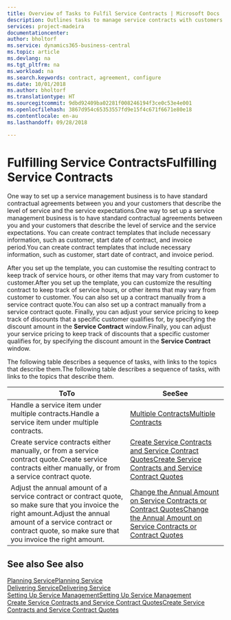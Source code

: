 ```yaml
---
title: Overview of Tasks to Fulfil Service Contracts | Microsoft Docs
description: Outlines tasks to manage service contracts with customers.
services: project-madeira
documentationcenter: 
author: bholtorf
ms.service: dynamics365-business-central
ms.topic: article
ms.devlang: na
ms.tgt_pltfrm: na
ms.workload: na
ms.search.keywords: contract, agreement, configure
ms.date: 10/01/2018
ms.author: bholtorf
ms.translationtype: HT
ms.sourcegitcommit: 9dbd92409ba02281f008246194f3ce0c53e4e001
ms.openlocfilehash: 3867d954c65353557fd9e15f4c671f6671e80e18
ms.contentlocale: en-au
ms.lasthandoff: 09/28/2018

---
```

# <a name="fulfilling-service-contracts"></a><span data-ttu-id="fa61e-103">Fulfilling Service Contracts</span><span class="sxs-lookup"><span data-stu-id="fa61e-103">Fulfilling Service Contracts</span></span> 
<span data-ttu-id="fa61e-104">One way to set up a service management business is to have standard contractual agreements between you and your customers that describe the level of service and the service expectations.</span><span class="sxs-lookup"><span data-stu-id="fa61e-104">One way to set up a service management business is to have standard contractual agreements between you and your customers that describe the level of service and the service expectations.</span></span> <span data-ttu-id="fa61e-105">You can create contract templates that include necessary information, such as customer, start date of contract, and invoice period.</span><span class="sxs-lookup"><span data-stu-id="fa61e-105">You can create contract templates that include necessary information, such as customer, start date of contract, and invoice period.</span></span>  
  
<span data-ttu-id="fa61e-106">After you set up the template, you can customise the resulting contract to keep track of service hours, or other items that may vary from customer to customer.</span><span class="sxs-lookup"><span data-stu-id="fa61e-106">After you set up the template, you can customize the resulting contract to keep track of service hours, or other items that may vary from customer to customer.</span></span> <span data-ttu-id="fa61e-107">You can also set up a contract manually from a service contract quote.</span><span class="sxs-lookup"><span data-stu-id="fa61e-107">You can also set up a contract manually from a service contract quote.</span></span> <span data-ttu-id="fa61e-108">Finally, you can adjust your service pricing to keep track of discounts that a specific customer qualifies for, by specifying the discount amount in the **Service Contract** window.</span><span class="sxs-lookup"><span data-stu-id="fa61e-108">Finally, you can adjust your service pricing to keep track of discounts that a specific customer qualifies for, by specifying the discount amount in the **Service Contract** window.</span></span>  

<span data-ttu-id="fa61e-109">The following table describes a sequence of tasks, with links to the topics that describe them.</span><span class="sxs-lookup"><span data-stu-id="fa61e-109">The following table describes a sequence of tasks, with links to the topics that describe them.</span></span>   
  
|<span data-ttu-id="fa61e-110">**To**</span><span class="sxs-lookup"><span data-stu-id="fa61e-110">**To**</span></span>|<span data-ttu-id="fa61e-111">**See**</span><span class="sxs-lookup"><span data-stu-id="fa61e-111">**See**</span></span>|  
|------------|-------------|  
|<span data-ttu-id="fa61e-112">Handle a service item under multiple contracts.</span><span class="sxs-lookup"><span data-stu-id="fa61e-112">Handle a service item under multiple contracts.</span></span> | [<span data-ttu-id="fa61e-113">Multiple Contracts</span><span class="sxs-lookup"><span data-stu-id="fa61e-113">Multiple Contracts</span></span>](service-multiple-contracts.md)|  
|<span data-ttu-id="fa61e-114">Create service contracts either manually, or from a service contract quote.</span><span class="sxs-lookup"><span data-stu-id="fa61e-114">Create service contracts either manually, or from a service contract quote.</span></span>| [<span data-ttu-id="fa61e-115">Create Service Contracts and Service Contract Quotes</span><span class="sxs-lookup"><span data-stu-id="fa61e-115">Create Service Contracts and Service Contract Quotes</span></span>](service-how-to-create-service-contracts-and-service-contract-quotes.md)|
|<span data-ttu-id="fa61e-116">Adjust the annual amount of a service contract or contract quote, so make sure that you invoice the right amount.</span><span class="sxs-lookup"><span data-stu-id="fa61e-116">Adjust the annual amount of a service contract or contract quote, so make sure that you invoice the right amount.</span></span>|[<span data-ttu-id="fa61e-117">Change the Annual Amount on Service Contracts or Contract Quotes</span><span class="sxs-lookup"><span data-stu-id="fa61e-117">Change the Annual Amount on Service Contracts or Contract Quotes</span></span>](service-how-to-change-the-annual-amount-on-service-contracts-or-contract-quotes.md)|

## <a name="see-also"></a><span data-ttu-id="fa61e-118">See also </span><span class="sxs-lookup"><span data-stu-id="fa61e-118">See also</span></span>
[<span data-ttu-id="fa61e-119">Planning Service</span><span class="sxs-lookup"><span data-stu-id="fa61e-119">Planning Service</span></span>](service-plan-service.md)  
[<span data-ttu-id="fa61e-120">Delivering Service</span><span class="sxs-lookup"><span data-stu-id="fa61e-120">Delivering Service</span></span>](service-deliver-service.md)  
[<span data-ttu-id="fa61e-121">Setting Up Service Management</span><span class="sxs-lookup"><span data-stu-id="fa61e-121">Setting Up Service Management</span></span>](service-setup-service.md)  
[<span data-ttu-id="fa61e-122">Create Service Contracts and Service Contract Quotes</span><span class="sxs-lookup"><span data-stu-id="fa61e-122">Create Service Contracts and Service Contract Quotes</span></span>](service-how-to-create-service-contracts-and-service-contract-quotes.md)  

